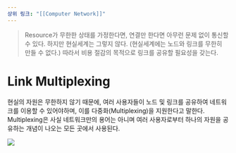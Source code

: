 ```yaml
---
상위 링크: "[[Computer Network]]"
---
```

> Resource가 무한한 상태를 가정한다면, 연결만 한다면 아무런 문제 없이 통신할 수 있다. 하지만 현실세계는 그렇지 않다. (현실세계에는 노드와 링크를 무한히 만들 수 없다.) 따라서 비용 절감의 목적으로 링크를 공유할 필요성을 갖는다.

# Link Multiplexing
현실의 자원은 무한하지 않기 때문에, 여러 사용자들이 노드 및 링크를 공유하여 네트워크를 이용할 수 있어야하며, 이를 다중화(Multiplexing)을 지원한다고 말한다. Multiplexing은 사실 네트워크만의 용어는 아니며 여러 사용자로부터 하나의 자원을 공유하는 개념이 나오는 모든 곳에서 사용된다.

![](https://i.imgur.com/dPtpy1h.png)
